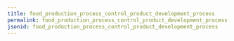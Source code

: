 ```yaml
---
title: food_production_process_control_product_development_process
permalink: food_production_process_control_product_development_process.html
jsonid: food_production_process_control_product_development_process
---
```

